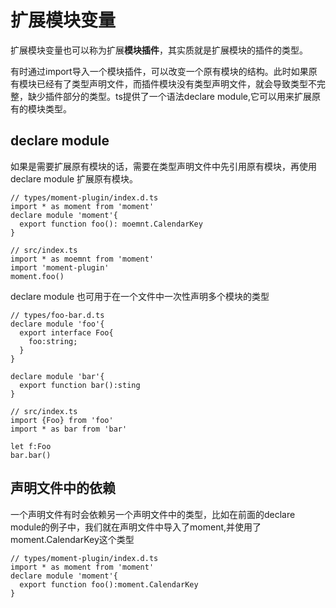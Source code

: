 # 扩展模块变量

扩展模块变量也可以称为扩展**模块插件**，其实质就是扩展模块的插件的类型。

有时通过import导入一个模块插件，可以改变一个原有模块的结构。此时如果原有模块已经有了类型声明文件，而插件模块没有类型声明文件，就会导致类型不完整，缺少插件部分的类型。ts提供了一个语法declare module,它可以用来扩展原有的模块类型。

## declare module

如果是需要扩展原有模块的话，需要在类型声明文件中先引用原有模块，再使用 declare module 扩展原有模块。
```
// types/moment-plugin/index.d.ts
import * as moment from 'moment'
declare module 'moment'{
  export function foo(): moemnt.CalendarKey
}

// src/index.ts
import * as moemnt from 'moment'
import 'moment-plugin'
moment.foo()
```

declare module 也可用于在一个文件中一次性声明多个模块的类型
```
// types/foo-bar.d.ts
declare module 'foo'{
  export interface Foo{
    foo:string;
  }
}

declare module 'bar'{
  export function bar():sting
}

// src/index.ts
import {Foo} from 'foo'
import * as bar from 'bar'

let f:Foo
bar.bar()
```

## 声明文件中的依赖

一个声明文件有时会依赖另一个声明文件中的类型，比如在前面的declare module的例子中，我们就在声明文件中导入了moment,并使用了moment.CalendarKey这个类型
```
// types/moment-plugin/index.d.ts
import * as moment from 'moment'
declare module 'moment'{
  export function foo():moment.CalendarKey
}
```